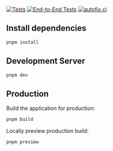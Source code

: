 [![Tests](https://github.com/geforseN/pastbl/actions/workflows/vitest.yml/badge.svg)](https://github.com/geforseN/pastbl/actions/workflows/vitest.yml)
[![End-to-End Tests](https://github.com/geforseN/pastbl/actions/workflows/playwright.yml/badge.svg)](https://github.com/geforseN/pastbl/actions/workflows/playwright.yml)
[![autofix.ci](https://github.com/geforseN/pastbl/actions/workflows/autofix-ci.yml/badge.svg)](https://github.com/geforseN/pastbl/actions/workflows/autofix-ci.yml)

## Install dependencies

```bash
pnpm install
```

## Development Server

```bash
pnpm dev
```

## Production

Build the application for production:

```bash
pnpm build
```

Locally preview production build:

```bash
pnpm preview
```
